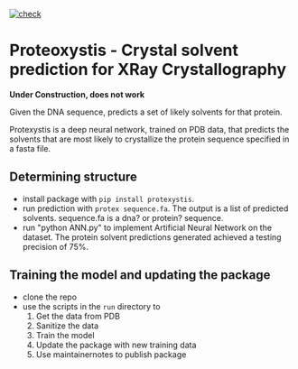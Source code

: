 [![check](https://github.com/retospect/proteoxystis/actions/workflows/check.yml/badge.svg)](https://github.com/retospect/proteoxystis/actions/workflows/check.yml)
# Proteoxystis - Crystal solvent prediction for XRay Crystallography

**Under Construction, does not work**

Given the DNA sequence, predicts a set of likely solvents for that protein.

Protexystis is a deep neural network, trained on PDB data, that predicts the solvents that are most likely to crystallize the protein sequence specified in a fasta file.

## Determining structure

- install package with ```pip install protexystis```.
- run prediction with ```protex sequence.fa```. The output is a list of predicted solvents. sequence.fa is a dna? or protein? sequence.
- run "python ANN.py" to implement Artificial Neural Network on the dataset. The protein solvent predictions generated achieved a testing precision of 75%.

## Training the model and updating the package

- clone the repo
- use the scripts in the ```run``` directory to 
  1. Get the data from PDB
  2. Sanitize the data
  3. Train the model
  4. Update the package with new training data
  5. Use maintainernotes to publish package
  
